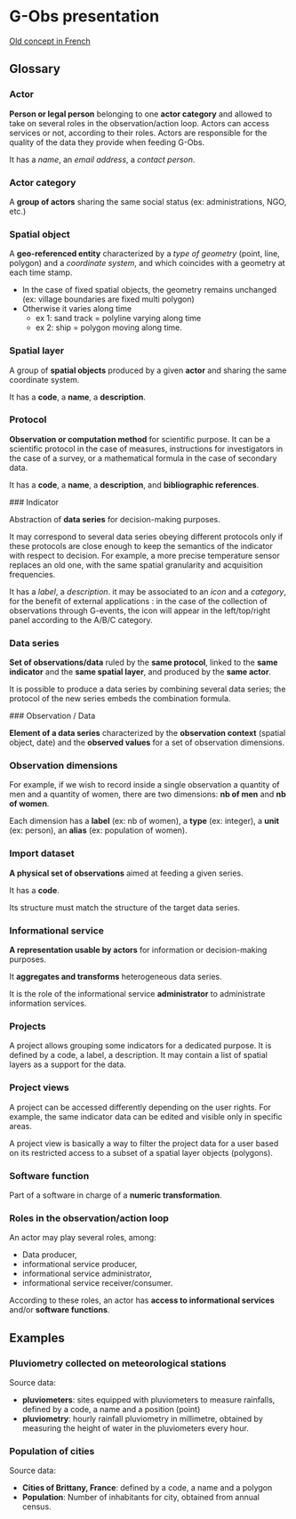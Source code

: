 # G-Obs presentation

[Old concept in French](./old_french_doc)

## Glossary

### Actor

**Person or legal person** belonging to one **actor category** and allowed to take on several roles in the observation/action loop. Actors can access services or not, according to their roles. Actors are responsible for the quality of the data they provide when feeding G-Obs.

It has a _name_, an _email address_, a _contact person_.

### Actor category

A **group of actors** sharing the same social status (ex: administrations, NGO, etc.)

### Spatial object

A **geo-referenced entity** characterized by a _type of geometry_ (point, line, polygon) and a _coordinate system_, and which coincides with a geometry at each time stamp.

* In the case of fixed spatial objects, the geometry remains unchanged (ex: village boundaries are fixed multi polygon)
* Otherwise it varies along time
    - ex 1: sand track = polyline varying along time
    - ex 2: ship = polygon moving along time.

### Spatial layer

A group of **spatial objects** produced by a given **actor** and sharing the same coordinate system.

It has a **code**, a **name**, a **description**.

### Protocol

**Observation or computation method** for scientific purpose. It can be a scientific protocol in the case of measures, instructions for investigators in the case of a survey, or a mathematical formula in the case of secondary data.

It has a **code**, a **name**, a **description**, and **bibliographic references**.

### Indicator

Abstraction of **data series** for decision-making purposes.

It may correspond to several data series obeying different protocols only if these protocols are close enough to keep the semantics of the indicator with respect to decision. For example, a more precise temperature sensor replaces an old one, with the same spatial granularity and acquisition frequencies.

It has a _label_, a _description_.
it may be associated to an _icon_ and a _category_, for the benefit of external applications : in the case of the collection of observations through G-events, the icon will appear in the left/top/right panel according to the A/B/C category.


### Data series

**Set of observations/data** ruled by the **same protocol**, linked to the **same indicator** and the **same spatial layer**, and produced by the **same actor**.

It is possible to produce a data series by combining several data series; the protocol of the new series embeds the combination formula.

### Observation / Data

**Element of a data series** characterized by the **observation context** (spatial object, date) and the **observed values** for a set of observation dimensions.

### Observation dimensions

For example, if we wish to record inside a single observation a quantity of men and a quantity of women, there are two dimensions: **nb of men** and **nb of women**.

Each dimension has a **label** (ex: nb of women), a **type** (ex: integer), a **unit** (ex: person), an **alias** (ex: population of women).

### Import dataset

**A physical set of observations** aimed at feeding a given series.

It has a **code**.

Its structure must match the structure of the target data series.

### Informational service

**A representation usable by actors** for information or decision-making purposes.

It **aggregates and transforms** heterogeneous data series.

It is the role of the informational service **administrator** to administrate information services.


### Projects

A project allows grouping some indicators for a dedicated purpose.
It is defined by a code, a label, a description.
It may contain a list of spatial layers as a support for the data.

### Project views

A project can be accessed differently depending on the user rights. For example, the same indicator data
can be edited and visible only in specific areas.

A project view is basically a way to filter the project data for a user based on its restricted access
to a subset of a spatial layer objects (polygons).

### Software function

Part of a software in charge of a **numeric transformation**.

### Roles in the observation/action loop

An actor may play several roles, among:

* Data producer,
* informational service producer,
* informational service administrator,
* informational service receiver/consumer.

According to these roles, an actor has **access to informational services** and/or **software functions**.


## Examples

### Pluviometry collected on meteorological stations

Source data:

* **pluviometers**: sites equipped with pluviometers to measure rainfalls, defined by a code, a name and a position (point)
* **pluviometry**: hourly rainfall pluviometry in millimetre, obtained by measuring the height of water in the pluviometers every hour.

### Population of cities

Source data:

* **Cities of Brittany, France**: defined by a code, a name and a polygon
* **Population**: Number of inhabitants for city, obtained from annual census.
